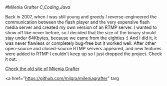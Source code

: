 #Milenia Grafter
_C,Coding,Java_

Back in 2007, when I was still young and greedy I reverse-engineered the communication between the flash player and the very expensive flash media server and created my own version of an RTMP server. I wanted to show off like never before, so I decided that the size of the binary should stay under 64Kbytes, because we came from the eighties :) And I did it, it was never flawless or completely bug-free but it worked well. After other open-source and closed-source RTMP servers appeared, and new features were added to RTMP I couldn't keep up so I just dropped the project. Check it out.

<a href="http://milgra.com/milenia" target="_blank">Check the old site of Milenia Grafter</a>

<a href="https://github.com/milgra/mileniagrafter" targ